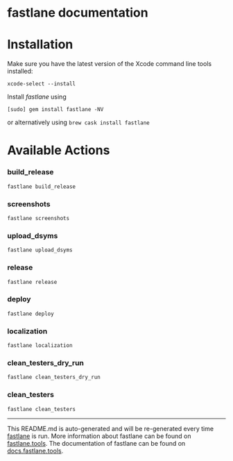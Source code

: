 fastlane documentation
================
# Installation

Make sure you have the latest version of the Xcode command line tools installed:

```
xcode-select --install
```

Install _fastlane_ using
```
[sudo] gem install fastlane -NV
```
or alternatively using `brew cask install fastlane`

# Available Actions
### build_release
```
fastlane build_release
```

### screenshots
```
fastlane screenshots
```

### upload_dsyms
```
fastlane upload_dsyms
```

### release
```
fastlane release
```

### deploy
```
fastlane deploy
```

### localization
```
fastlane localization
```

### clean_testers_dry_run
```
fastlane clean_testers_dry_run
```

### clean_testers
```
fastlane clean_testers
```


----

This README.md is auto-generated and will be re-generated every time [fastlane](https://fastlane.tools) is run.
More information about fastlane can be found on [fastlane.tools](https://fastlane.tools).
The documentation of fastlane can be found on [docs.fastlane.tools](https://docs.fastlane.tools).
